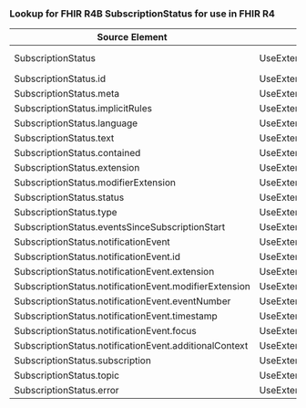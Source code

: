 ### Lookup for FHIR R4B SubscriptionStatus for use in FHIR R4

| Source Element | Usage | Target |
| -------------- | ----- | ------ |
| SubscriptionStatus | UseExtension | http://hl7.org/fhir/4.3/StructureDefinition/extension-SubscriptionStatus |
| SubscriptionStatus.id | UseExtensionFromAncestor | - |
| SubscriptionStatus.meta | UseExtensionFromAncestor | - |
| SubscriptionStatus.implicitRules | UseExtensionFromAncestor | - |
| SubscriptionStatus.language | UseExtensionFromAncestor | - |
| SubscriptionStatus.text | UseExtensionFromAncestor | - |
| SubscriptionStatus.contained | UseExtensionFromAncestor | - |
| SubscriptionStatus.extension | UseExtensionFromAncestor | - |
| SubscriptionStatus.modifierExtension | UseExtensionFromAncestor | - |
| SubscriptionStatus.status | UseExtensionFromAncestor | - |
| SubscriptionStatus.type | UseExtensionFromAncestor | - |
| SubscriptionStatus.eventsSinceSubscriptionStart | UseExtensionFromAncestor | - |
| SubscriptionStatus.notificationEvent | UseExtensionFromAncestor | - |
| SubscriptionStatus.notificationEvent.id | UseExtensionFromAncestor | - |
| SubscriptionStatus.notificationEvent.extension | UseExtensionFromAncestor | - |
| SubscriptionStatus.notificationEvent.modifierExtension | UseExtensionFromAncestor | - |
| SubscriptionStatus.notificationEvent.eventNumber | UseExtensionFromAncestor | - |
| SubscriptionStatus.notificationEvent.timestamp | UseExtensionFromAncestor | - |
| SubscriptionStatus.notificationEvent.focus | UseExtensionFromAncestor | - |
| SubscriptionStatus.notificationEvent.additionalContext | UseExtensionFromAncestor | - |
| SubscriptionStatus.subscription | UseExtensionFromAncestor | - |
| SubscriptionStatus.topic | UseExtensionFromAncestor | - |
| SubscriptionStatus.error | UseExtensionFromAncestor | - |
